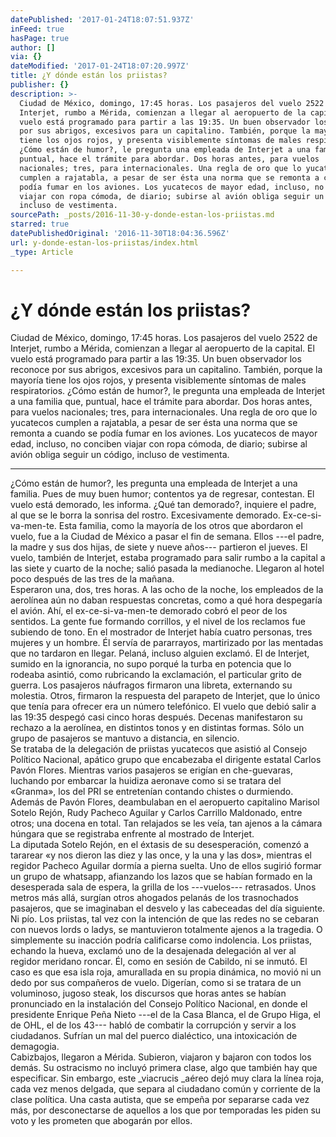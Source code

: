 ```yaml
---
datePublished: '2017-01-24T18:07:51.937Z'
inFeed: true
hasPage: true
author: []
via: {}
dateModified: '2017-01-24T18:07:20.997Z'
title: ¿Y dónde están los priistas?
publisher: {}
description: >-
  Ciudad de México, domingo, 17:45 horas. Los pasajeros del vuelo 2522 de
  Interjet, rumbo a Mérida, comienzan a llegar al aeropuerto de la capital. El
  vuelo está programado para partir a las 19:35. Un buen observador los reconoce
  por sus abrigos, excesivos para un capitalino. También, porque la mayoría
  tiene los ojos rojos, y presenta visiblemente síntomas de males respiratorios.
  ¿Cómo están de humor?, le pregunta una empleada de Interjet a una familia que,
  puntual, hace el trámite para abordar. Dos horas antes, para vuelos
  nacionales; tres, para internacionales. Una regla de oro que lo yucatecos
  cumplen a rajatabla, a pesar de ser ésta una norma que se remonta a cuando se
  podía fumar en los aviones. Los yucatecos de mayor edad, incluso, no conciben
  viajar con ropa cómoda, de diario; subirse al avión obliga seguir un código,
  incluso de vestimenta.
sourcePath: _posts/2016-11-30-y-donde-estan-los-priistas.md
starred: true
datePublishedOriginal: '2016-11-30T18:04:36.596Z'
url: y-donde-estan-los-priistas/index.html
_type: Article

---
```

# **¿Y dónde están los priistas?**

Ciudad de México, domingo, 17:45 horas. Los pasajeros del vuelo 2522 de Interjet, rumbo a Mérida, comienzan a llegar al aeropuerto de la capital. El vuelo está programado para partir a las 19:35\. Un buen observador los reconoce por sus abrigos, excesivos para un capitalino. También, porque la mayoría tiene los ojos rojos, y presenta visiblemente síntomas de males respiratorios. ¿Cómo están de humor?, le pregunta una empleada de Interjet a una familia que, puntual, hace el trámite para abordar. Dos horas antes, para vuelos nacionales; tres, para internacionales. Una regla de oro que lo yucatecos cumplen a rajatabla, a pesar de ser ésta una norma que se remonta a cuando se podía fumar en los aviones. Los yucatecos de mayor edad, incluso, no conciben viajar con ropa cómoda, de diario; subirse al avión obliga seguir un código, incluso de vestimenta.

---

¿Cómo están de humor?, les pregunta una empleada de Interjet a una familia. Pues de muy buen humor; contentos ya de regresar, contestan. El vuelo está demorado, les informa. ¿Qué tan demorado?, inquiere el padre, al que se le borra la sonrisa del rostro. Excesivamente demorado. Ex-ce-si-va-men-te. Esta familia, como la mayoría de los otros que abordaron el vuelo, fue a la Ciudad de México a pasar el fin de semana. Ellos ---el padre, la madre y sus dos hijas, de siete y nueve años--- partieron el jueves. El vuelo, también de Interjet, estaba programado para salir rumbo a la capital a las siete y cuarto de la noche; salió pasada la medianoche. Llegaron al hotel poco después de las tres de la mañana.   
Esperaron una, dos, tres horas. A las ocho de la noche, los empleados de la aerolínea aún no daban respuestas concretas, como a qué hora despegaría el avión. Ahí, el ex-ce-si-va-men-te demorado cobró el peor de los sentidos. La gente fue formando corrillos, y el nivel de los reclamos fue subiendo de tono. En el mostrador de Interjet había cuatro personas, tres mujeres y un hombre. Él servía de pararrayos, martirizado por las mentadas que no tardaron en llegar. Pelaná, incluso alguien exclamó. El de Interjet, sumido en la ignorancia, no supo porqué la turba en potencia que lo rodeaba asintió, como rubricando la exclamación, el particular grito de guerra. Los pasajeros náufragos firmaron una libreta, externando su molestia. Otros, firmaron la respuesta del parapeto de Interjet, que lo único que tenía para ofrecer era un número telefónico. El vuelo que debió salir a las 19:35 despegó casi cinco horas después. Decenas manifestaron su rechazo a la aerolínea, en distintos tonos y en distintas formas. Sólo un grupo de pasajeros se mantuvo a distancia, en silencio.  
Se trataba de la delegación de priistas yucatecos que asistió al Consejo Político Nacional, apático grupo que encabezaba el dirigente estatal Carlos Pavón Flores. Mientras varios pasajeros se erigían en che-guevaras, luchando por embarcar la huidiza aeronave como si se tratara del «Granma», los del PRI se entretenían contando chistes o durmiendo. Además de Pavón Flores, deambulaban en el aeropuerto capitalino Marisol Sotelo Rejón, Rudy Pacheco Aguilar y Carlos Carrillo Maldonado, entre otros; una docena en total. Tan relajados se les veía, tan ajenos a la cámara húngara que se registraba enfrente al mostrado de Interjet.  
La diputada Sotelo Rejón, en el éxtasis de su desesperación, comenzó a tararear «y nos dieron las diez y las once, y la una y las dos», mientras el regidor Pacheco Aguilar dormía a pierna suelta. Uno de ellos sugirió formar un grupo de whatsapp, afianzando los lazos que se habían formado en la desesperada sala de espera, la grilla de los ---vuelos--- retrasados. Unos metros más allá, surgían otros ahogados pelanás de los trasnochados pasajeros, que se imaginaban el desvelo y las cabeceadas del día siguiente.   
Ni pío. Los priistas, tal vez con la intención de que las redes no se cebaran con nuevos lords o ladys, se mantuvieron totalmente ajenos a la tragedia. O simplemente su inacción podría calificarse como indolencia. Los priistas, echando la hueva, exclamó uno de la desajenada delegación al ver al regidor meridano roncar. Él, como en sesión de Cabildo, ni se inmutó. El caso es que esa isla roja, amurallada en su propia dinámica, no movió ni un dedo por sus compañeros de vuelo. Digerían, como si se tratara de un voluminoso, jugoso steak, los discursos que horas antes se habían pronunciado en la instalación del Consejo Político Nacional, en donde el presidente Enrique Peña Nieto ---el de la Casa Blanca, el de Grupo Higa, el de OHL, el de los 43--- habló de combatir la corrupción y servir a los ciudadanos. Sufrían un mal del puerco dialéctico, una intoxicación de demagogia.   
Cabizbajos, llegaron a Mérida. Subieron, viajaron y bajaron con todos los demás. Su ostracismo no incluyó primera clase, algo que también hay que especificar. Sin embargo, este _viacrucis _aéreo dejó muy clara la línea roja, cada vez menos delgada, que separa al ciudadano común y corriente de la clase política. Una casta autista, que se empeña por separarse cada vez más, por desconectarse de aquellos a los que por temporadas les piden su voto y les prometen que abogarán por ellos.
